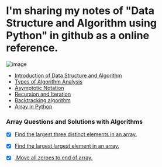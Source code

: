  # I'm sharing my notes of "Data Structure and Algorithm using Python" in github as a online reference. 
![image](https://github.com/whoami-anoint/DSA_Python/assets/72187543/e9515d7f-1b12-4cd0-a3bc-94ec6b813ec8)

- <a href = "https://github.com/whoami-anoint/DSA_Python/blob/master/01_DSA_intro.ipynb">Introduction of Data Structure and Algorithm</a>
- <a href = "https://github.com/whoami-anoint/DSA_Python/blob/master/02_algo_analysis.ipynb">Types of Algorithm Analysis</a>
- <a href = "https://github.com/whoami-anoint/DSA_Python/blob/master/03_asymptotic_notation.ipynb">Asymptotic Notation</a>
- <a href = "https://github.com/whoami-anoint/DSA_Python/blob/master/04_recursion.ipynb">Recursion and Iteration</a>
- <a href = "https://github.com/whoami-anoint/DSA_Python/blob/master/05_backtracking.ipynb">Backtracking algorithm</a>
- <a href = "https://github.com/whoami-anoint/DSA_Python/blob/master/06_array.ipynb">Array in Python</a>
### Array Questions and Solutions with Algorithms </b>
- [X] <a href = "https://github.com/whoami-anoint/DSA_Python/blob/master/Array%20Problems/distinct_3_elements.ipynb">Find the largest three distinct elements in an array.</a>
- [X] <a href = "https://github.com/whoami-anoint/DSA_Python/blob/master/Array%20Problems/second_largest_Element_Array.ipynb
">Find the largest largest element in an array.</a>
- [X] <a href = "https://github.com/whoami-anoint/DSA_Python/blob/master/Array%20Problems/move_zero_end_array.ipynb"> Move all zeroes to end of array.</a>

